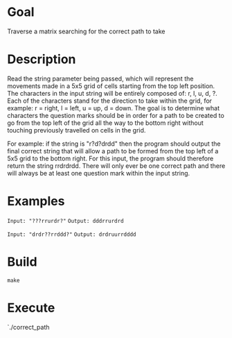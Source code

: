 # Goal
Traverse a matrix searching for the correct path to take

# Description
Read the string parameter being passed, which will represent the movements made in a 5x5 grid of cells starting from the top left position.
The characters in the input string will be entirely composed of: r, l, u, d, ?.
Each of the characters stand for the direction to take within the grid, for example: r = right, l = left, u = up, d = down.
The goal is to determine what characters the question marks should be in order for a path to be created to go from
the top left of the grid all the way to the bottom right without touching previously travelled on cells in the grid.

For example: if the string is "r?d?drdd" then the program should output the final correct string that will allow a path to be formed 
from the top left of a 5x5 grid to the bottom right. For this input, the program should therefore return the string rrdrdrdd.
There will only ever be one correct path and there will always be at least one question mark within the input string.

# Examples
`Input: "???rrurdr?"`
`Output: dddrrurdrd`

`Input: "drdr??rrddd?"`
`Output: drdruurrdddd`

# Build

`make`

# Execute
`./correct_path

